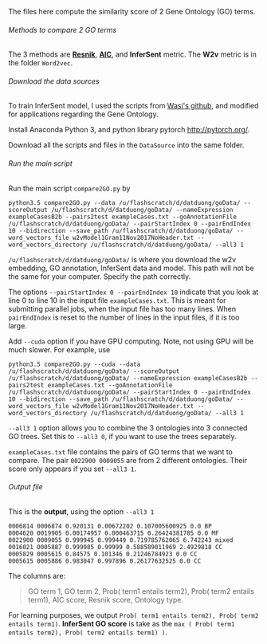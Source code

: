 The files here compute the similarity score of 2 Gene Ontology (GO) terms.

###### Methods to compare 2 GO terms

The 3 methods are [**Resnik**](https://www.jair.org/media/514/live-514-1722-jair.pdf), [**AIC**](https://dl.acm.org/citation.cfm?id=2674838), and **InferSent** metric. The **W2v** metric is in the folder ```Word2vec```.  

###### Download the data sources

To train InferSent model, I used the scripts from [Wasi's github](https://github.com/wasiahmad/universal_sentence_encoder), and modified for applications regarding the Gene Ontology. 

Install Anaconda Python 3, and python library pytorch http://pytorch.org/.

Download all the scripts and files in the ```DataSource``` into the same folder. 

###### Run the main script

Run the main script ```compare2GO.py``` by  

```
python3.5 compare2GO.py --data /u/flashscratch/d/datduong/goData/ --scoreOutput /u/flashscratch/d/datduong/goData/ --nameExpression exampleCasesB2b --pairs2test exampleCases.txt --goAnnotationFile /u/flashscratch/d/datduong/goData/ --pairStartIndex 0 --pairEndIndex 10 --bidirection --save_path /u/flashscratch/d/datduong/goData/ --word_vectors_file w2vModel1Gram11Nov2017NoHeader.txt --word_vectors_directory /u/flashscratch/d/datduong/goData/ --all3 1
```

```/u/flashscratch/d/datduong/goData/``` is where you download the w2v embedding, GO annotation, InferSent data and model. 
This path will not be the same for your computer. Specify the path correctly. 

The options ```--pairStartIndex 0 --pairEndIndex 10``` indicate that you look at line 0 to line 10 in the input file ```exampleCases.txt```. This is meant for submitting parallel jobs, when the input file has too many lines. When ```pairEndIndex``` is reset to the number of lines in the input files, if it is too large. 

Add ```--cuda``` option if you have GPU computing. Note, not using GPU will be much slower. For example, use 
```
python3.5 compare2GO.py --cuda --data /u/flashscratch/d/datduong/goData/ --scoreOutput /u/flashscratch/d/datduong/goData/ --nameExpression exampleCasesB2b --pairs2test exampleCases.txt --goAnnotationFile /u/flashscratch/d/datduong/goData/ --pairStartIndex 0 --pairEndIndex 10 --bidirection --save_path /u/flashscratch/d/datduong/goData/ --word_vectors_file w2vModel1Gram11Nov2017NoHeader.txt --word_vectors_directory /u/flashscratch/d/datduong/goData/ --all3 1
```

```--all3 1``` option allows you to combine the 3 ontologies into 3 connected GO trees. Set this to ```--all3 0```, if you want to use the trees separately. 

```exampleCases.txt``` file contains the pairs of GO terms that we want to compare. The pair ```0022900 0009055``` are from 2 different ontologies. Their score only appears if you set ```--all3 1```.

###### Output file

This is the **output**, using the option ```--all3 1```

```
0006814 0006874 0.920131 0.00672202 0.107005600925 0.0 BP
0004620 0019905 0.00174957 0.000463715 0.26424381785 0.0 MF
0022900 0009055 0.999945 0.999449 0.719785762065 6.742243 mixed
0016021 0005887 0.999985 0.99999 0.588589011969 2.4929818 CC
0005829 0005615 0.84575 0.101346 0.21246784923 0.0 CC
0005615 0005886 0.983047 0.997896 0.26177632525 0.0 CC
```

The columns are: 
> GO term 1, GO term 2, Prob( term1 entails term2), Prob( term2 entails term1), AIC score, Resnik score, Ontology type. 

For learning purposes, we output ```Prob( term1 entails term2), Prob( term2 entails term1)```. **InferSent GO score** is take as the ```max ( Prob( term1 entails term2), Prob( term2 entails term1) )```. 
